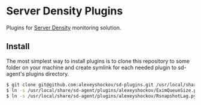 # Server Density Plugins

Plugins for [Server Density](http://serverdensity.com/) monitoring solution.

## Install

The most simplest way to install plugins is to clone this repository to some folder on your machine and create symlink for each needed plugin to sd-agent's plugins directory.

``` bash
$ git clone git@github.com:alexeyshockov/sd-plugins.git /usr/local/share/sd-agent/plugins/alexeyshockov
$ ln -s /usr/local/share/sd-agent/plugins/alexeyshockov/EximQueueSize.py /usr/bin/sd-agent/plugins/EximQueueSize.py
$ ln -s /usr/local/share/sd-agent/plugins/alexeyshockov/RsnapshotLag.py /usr/bin/sd-agent/plugins/RsnapshotLag.py
```
